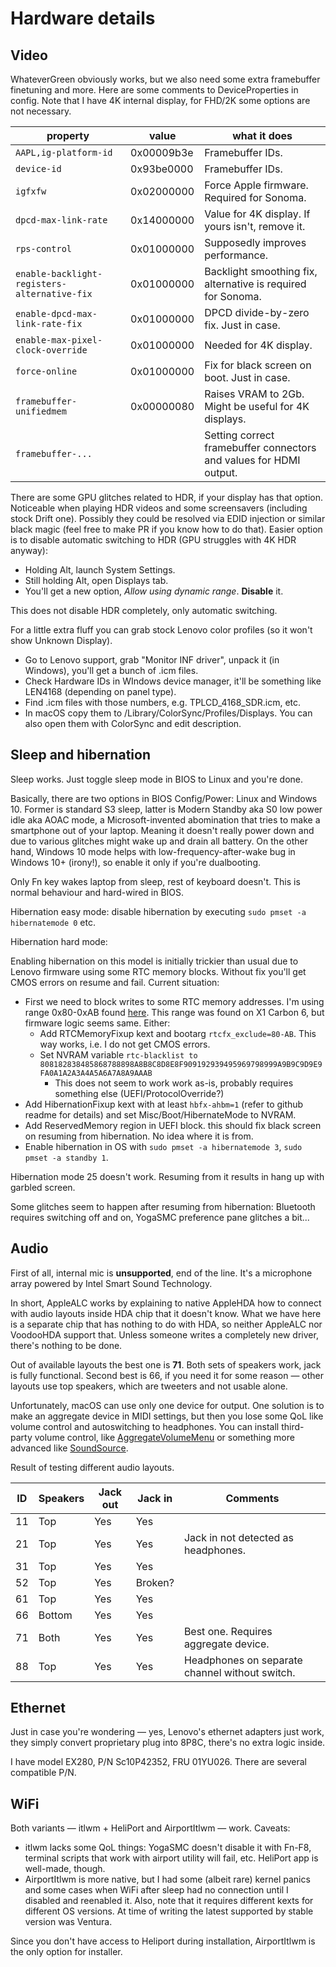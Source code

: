 # Hardware details

## Video

WhateverGreen obviously works, but we also need some extra framebuffer finetuning and more. Here are some comments to DeviceProperties in config. Note that I have 4K internal display, for FHD/2K some options are not necessary.

| property                          | value      | what it does                                       |
| --------------------------------- | ---------- | -------------------------------------------------- |
| `AAPL,ig-platform-id`             | 0x00009b3e | Framebuffer IDs.                                   |
| `device-id`                       | 0x93be0000 | Framebuffer IDs.                                   |
| `igfxfw`                          | 0x02000000 | Force Apple firmware. Required for Sonoma.         |
| `dpcd-max-link-rate`              | 0x14000000 | Value for 4K display. If yours isn't, remove it.   |
| `rps-control`                     | 0x01000000 | Supposedly improves performance.                   |
| `enable-backlight-registers-alternative-fix`  | 0x01000000 | Backlight smoothing fix, alternative is required for Sonoma.                                 |
| `enable-dpcd-max-link-rate-fix`   | 0x01000000 | DPCD divide-by-zero fix. Just in case.             |
| `enable-max-pixel-clock-override` | 0x01000000 | Needed for 4K display.                             |
| `force-online`                    | 0x01000000 | Fix for black screen on boot. Just in case.        |
| `framebuffer-unifiedmem`          | 0x00000080 | Raises VRAM to 2Gb. Might be useful for 4K displays.   |
| `framebuffer-...`                 |            | Setting correct framebuffer connectors and values for HDMI output. |

There are some GPU glitches related to HDR, if your display has that option. Noticeable when playing HDR videos and some screensavers (including stock Drift one). Possibly they could be resolved via EDID injection or similar black magic (feel free to make PR if you know how to do that). Easier option is to disable automatic switching to HDR (GPU struggles with 4K HDR anyway):

- Holding Alt, launch System Settings.
- Still holding Alt, open Displays tab.
- You'll get a new option, *Allow using dynamic range*. **Disable** it.

This does not disable HDR completely, only automatic switching.

For a little extra fluff you can grab stock Lenovo color profiles (so it won't show Unknown Display). 

- Go to Lenovo support, grab "Monitor INF driver", unpack it (in Windows), you'll get a bunch of .icm files.
- Check Hardware IDs in WIndows device manager, it'll be something like LEN4168 (depending on panel type). 
- Find .icm files with those numbers, e.g. TPLCD_4168_SDR.icm, etc.
- In macOS copy them to /Library/ColorSync/Profiles/Displays. You can also open them with ColorSync and edit description. 

## Sleep and hibernation

Sleep works. Just toggle sleep mode in BIOS to Linux and you're done.

Basically, there are two options in BIOS Config/Power: Linux and Windows 10. Former is standard S3 sleep, latter is Modern Standby aka S0 low power idle aka AOAC mode, a Microsoft-invented abomination that tries to make a smartphone out of your laptop. Meaning it doesn't really power down and due to various glitches might wake up and drain all battery. On the other hand, Windows 10 mode helps with low-frequency-after-wake bug in Windows 10+ (irony!), so enable it only if you're dualbooting.

Only Fn key wakes laptop from sleep, rest of keyboard doesn't. This is normal behaviour and hard-wired in BIOS.

Hibernation easy mode: disable hibernation by executing `sudo pmset -a hibernatemode 0` etc.

Hibernation hard mode:

Enabling hibernation on this model is initially trickier than usual due to Lenovo firmware using some RTC memory blocks. Without fix you'll get CMOS errors on resume and fail. Current situation:

- First we need to block writes to some RTC memory addresses. I'm using range 0x80-0xAB found [here](https://github.com/tylernguyen/x1c6-hackintosh/issues/44). This range was found on X1 Carbon 6, but firmware logic seems same. Either:
  - Add RTCMemoryFixup kext and bootarg `rtcfx_exclude=80-AB`. This way works, i.e. I do not get CMOS errors.
  - Set NVRAM variable `rtc-blacklist to 808182838485868788898A8B8C8D8E8F909192939495969798999A9B9C9D9E9FA0A1A2A3A4A5A6A7A8A9AAAB`
    - This does not seem to work work as-is, probably requires something else (UEFI/ProtocolOverride?)
- Add HibernationFixup kext with at least `hbfx-ahbm=1` (refer to github readme for details) and set Misc/Boot/HibernateMode to NVRAM.
- Add ReservedMemory region in UEFI block. this should fix black screen on resuming from hibernation. No idea where it is from.
- Enable hibernation in OS with `sudo pmset -a hibernatemode 3`, `sudo pmset -a standby 1`.

Hibernation mode 25 doesn't work. Resuming from it results in hang up with garbled screen.

Some glitches seem to happen after resuming from hibernation: Bluetooth requires switching off and on, YogaSMC preference pane glitches a bit...

## Audio

First of all, internal mic is **unsupported**, end of the line. It's a microphone array powered by Intel Smart Sound Technology.

In short, AppleALC works by explaining to native AppleHDA how to connect with audio layouts inside HDA chip that it doesn't know. What we have here is a separate chip that has nothing to do with HDA, so neither AppleALC nor VoodooHDA support that. Unless someone writes a completely new driver, there's nothing to be done.

Out of available layouts the best one is **71**. Both sets of speakers work, jack is fully functional. Second best is 66, if you need it for some reason — other layouts use top speakers, which are tweeters and not usable alone.

Unfortunately, macOS can use only one device for output. One solution is to make an aggregate device in MIDI settings, but then you lose some QoL like volume control and autoswitching to headphones. You can install third-party volume control, like [AggregateVolumeMenu](https://github.com/adaskar/AggregateVolumeMenu) or something more advanced like [SoundSource](https://rogueamoeba.com/soundsource/).

Result of testing different audio layouts.

| ID | Speakers | Jack out | Jack in | Comments                                       |
| -- | -------- | -------- | ------- | ---------------------------------------------- |
| 11 | Top      | Yes      | Yes     |                                                |
| 21 | Top      | Yes      | Yes     | Jack in not detected as headphones.            |
| 31 | Top      | Yes      | Yes     |                                                |
| 52 | Top      | Yes      | Broken? |                                                |
| 61 | Top      | Yes      | Yes     |                                                |
| 66 | Bottom   | Yes      | Yes     |                                                |
| 71 | Both     | Yes      | Yes     | Best one. Requires aggregate device.           |
| 88 | Top      | Yes      | Yes     | Headphones on separate channel without switch. |

## Ethernet

Just in case you're wondering — yes, Lenovo's ethernet adapters just work, they simply convert proprietary plug into 8P8C, there's no extra logic inside.

I have model EX280, P/N Sc10P42352, FRU 01YU026. There are several compatible P/N.

## WiFi

Both variants — itlwm + HeliPort and AirportItlwm — work. Caveats: 

- itlwm lacks some QoL things: YogaSMC doesn't disable it with Fn-F8, terminal scripts that work with airport utility will fail, etc. HeliPort app is well-made, though.
- AirportItlwm is more native, but I had some (albeit rare) kernel panics and some cases when WiFi after sleep had no connection until I disabled and reenabled it. Also, note that it requires different kexts for different OS versions. At time of writing the latest supported by stable version was Ventura.

Since you don't have access to Heliport during installation, AirportItlwm is the only option for installer.